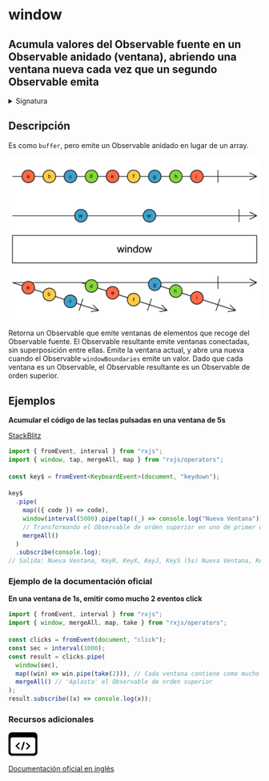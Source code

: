 # window

## Acumula valores del Observable fuente en un Observable anidado (ventana), abriendo una ventana nueva cada vez que un segundo Observable emita

<details>

<summary>Signatura</summary>

#### Firma

`window<T>(windowBoundaries: Observable<any>): OperatorFunction<T, Observable<T>>`

#### Parámetros

#### Retorna

`OperatorFunction<T, Observable<T>>`: Un Observable de ventanas, que son Observables que emiten valores del Observable fuente.

</details>

## Descripción

Es como `buffer`, pero emite un Observable anidado en lugar de un array.

![Diagrama de canicas del operador window](assets/images/marble-diagrams/transformation/window.png)

Retorna un Observable que emite ventanas de elementos que recoge del Observable fuente. El Observable resultante emite ventanas conectadas, sin superposición entre ellas. Emite la ventana actual, y abre una nueva cuando el Observable `windowBoundaries` emite un valor. Dado que cada ventana es un Observable, el Observable resultante es un Observable de orden superior.

## Ejemplos

**Acumular el código de las teclas pulsadas en una ventana de 5s**

[StackBlitz](https://stackblitz.com/edit/rxjs-window-1?file=index.ts)

```typescript
import { fromEvent, interval } from "rxjs";
import { window, tap, mergeAll, map } from "rxjs/operators";

const key$ = fromEvent<KeyboardEvent>(document, "keydown");

key$
  .pipe(
    map(({ code }) => code),
    window(interval(5000).pipe(tap((_) => console.log("Nueva Ventana")))),
    // Transformando el Observable de orden superior en uno de primer orden
    mergeAll()
  )
  .subscribe(console.log);
// Salida: Nueva Ventana, KeyR, KeyX, KeyJ, KeyS (5s) Nueva Ventana, KeyO...
```

### Ejemplo de la documentación oficial

**En una ventana de 1s, emitir como mucho 2 eventos click**

```javascript
import { fromEvent, interval } from "rxjs";
import { window, mergeAll, map, take } from "rxjs/operators";

const clicks = fromEvent(document, "click");
const sec = interval(1000);
const result = clicks.pipe(
  window(sec),
  map((win) => win.pipe(take(2))), // Cada ventana contiene como mucho 2 emisiones
  mergeAll() // 'Aplasta' el Observable de orden superior
);
result.subscribe((x) => console.log(x));
```

### Recursos adicionales

[![Source code](assets/icons/source-code.png)](https://github.com/ReactiveX/rxjs/blob/master/src/internal/operators/window.ts)

[Documentación oficial en inglés](https://rxjs.dev/api/operators/window)
